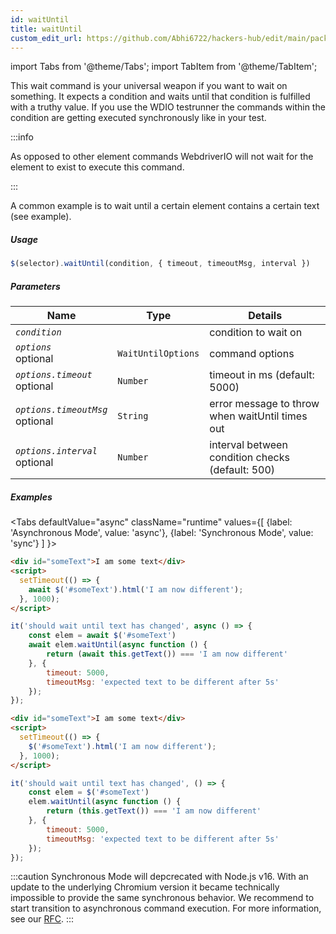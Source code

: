```yaml
---
id: waitUntil
title: waitUntil
custom_edit_url: https://github.com/Abhi6722/hackers-hub/edit/main/packages/webdriverio/src/commands/element/waitUntil.ts
---
```


import Tabs from '@theme/Tabs';
import TabItem from '@theme/TabItem';

This wait command is your universal weapon if you want to wait on something. It expects a condition
and waits until that condition is fulfilled with a truthy value. If you use the WDIO testrunner the
commands within the condition are getting executed synchronously like in your test.

:::info

As opposed to other element commands WebdriverIO will not wait for the element to exist to execute
this command.

:::

A common example is to wait until a certain element contains a certain text (see example).

##### Usage

```js
$(selector).waitUntil(condition, { timeout, timeoutMsg, interval })
```

##### Parameters

| Name | Type | Details |
| ---- | ---- | ------- |
| <code><var>condition</var></code> |  | condition to wait on |
| <code><var>options</var></code><br /><span class="label labelWarning">optional</span> | <code>WaitUntilOptions</code> | command options |
| <code><var>options.timeout</var></code><br /><span class="label labelWarning">optional</span> | <code>Number</code> | timeout in ms (default: 5000) |
| <code><var>options.timeoutMsg</var></code><br /><span class="label labelWarning">optional</span> | <code>String</code> | error message to throw when waitUntil times out |
| <code><var>options.interval</var></code><br /><span class="label labelWarning">optional</span> | <code>Number</code> | interval between condition checks (default: 500) |

##### Examples
<Tabs
defaultValue="async"
className="runtime"
values={[
{label: 'Asynchronous Mode', value: 'async'},
{label: 'Synchronous Mode', value: 'sync'}
]
}>
<TabItem value="async">

```html title="example.html"
<div id="someText">I am some text</div>
<script>
  setTimeout(() => {
    await $('#someText').html('I am now different');
  }, 1000);
</script>

```

```js title="waitUntil.js"
it('should wait until text has changed', async () => {
    const elem = await $('#someText')
    await elem.waitUntil(async function () {
        return (await this.getText()) === 'I am now different'
    }, {
        timeout: 5000,
        timeoutMsg: 'expected text to be different after 5s'
    });
});
```

</TabItem>
<TabItem value="sync">

```html title="example.html"
<div id="someText">I am some text</div>
<script>
  setTimeout(() => {
    $('#someText').html('I am now different');
  }, 1000);
</script>

```

```js title="waitUntil.js"
it('should wait until text has changed', () => {
    const elem = $('#someText')
    elem.waitUntil(async function () {
        return (this.getText()) === 'I am now different'
    }, {
        timeout: 5000,
        timeoutMsg: 'expected text to be different after 5s'
    });
});
```

:::caution
Synchronous Mode will depcrecated with Node.js v16. With an update to the
underlying Chromium version it became technically impossible to provide the
same synchronous behavior. We recommend to start transition to asynchronous
command execution. For more information, see our <a href="https://github.com/webdriverio/webdriverio/discussions/6702">RFC</a>.
:::
</TabItem>
</Tabs>

